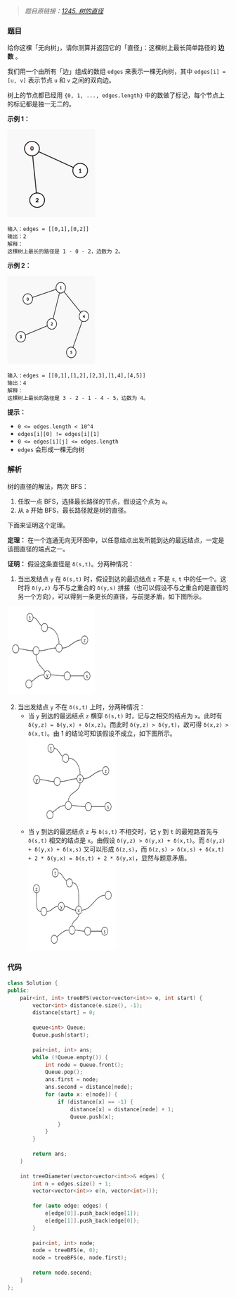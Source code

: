 > *题目原链接：[1245. 树的直径](https://leetcode-cn.com/contest/biweekly-contest-12/problems/tree-diameter)*

### 题目

给你这棵「无向树」，请你测算并返回它的「直径」：这棵树上最长简单路径的 **边数** 。

我们用一个由所有「边」组成的数组 `edges` 来表示一棵无向树，其中 `edges[i] = [u, v]` 表示节点 `u` 和 `v`
之间的双向边。

树上的节点都已经用 `{0, 1, ..., edges.length}` 中的数做了标记，每个节点上的标记都是独一无二的。

**示例 1：**

<img src="./Resources/tree_1.png" width="200" height="200"/>

```
输入：edges = [[0,1],[0,2]]
输出：2
解释：
这棵树上最长的路径是 1 - 0 - 2，边数为 2。
```

**示例 2：**

<img src="./Resources/tree_2.png" width="200" height="200"/>

```
输入：edges = [[0,1],[1,2],[2,3],[1,4],[4,5]]
输出：4
解释：
这棵树上最长的路径是 3 - 2 - 1 - 4 - 5，边数为 4。
```

**提示：**

* `0 <= edges.length < 10^4`
* `edges[i][0] != edges[i][1]`
* `0 <= edges[i][j] <= edges.length`
* `edges` 会形成一棵无向树

### 解析

树的直径的解法，两次 BFS：

1. 任取一点 BFS，选择最长路径的节点，假设这个点为 `a`。
2. 从 `a` 开始 BFS，最长路径就是树的直径。

下面来证明这个定理。

**定理：** 在一个连通无向无环图中，以任意结点出发所能到达的最远结点，一定是该图直径的端点之一。

**证明：** 假设这条直径是 `δ(s,t)`。分两种情况：

1. 当出发结点 `y` 在 `δ(s,t)` 时，假设到达的最远结点 `z` 不是 `s`, `t` 中的任一个。这时将 `δ(y,z)` 与不与之重合的 `δ(y,s)` 拼接（也可以假设不与之重合的是直径的另一个方向），可以得到一条更长的直径，与前提矛盾，如下图所示。

<img src="./Resources/tree_prove_1.png" width="200" height="200"/>

2. 当出发结点 `y` 不在 `δ(s,t)` 上时，分两种情况：
    - 当 `y` 到达的最远结点 `z` 横穿 `δ(s,t)` 时，记与之相交的结点为 `x`。此时有 `δ(y,z) = δ(y,x) + δ(x,z)`。而此时 `δ(y,z) > δ(y,t)`，故可得 `δ(x,z) > δ(x,t)`。由 1 的结论可知该假设不成立，如下图所示。
        <img src="./Resources/tree_prove_2.png" width="200" height="200"/>
    - 当 `y` 到达的最远结点 `z` 与 `δ(s,t)` 不相交时，记 `y` 到 `t` 的最短路首先与 `δ(s,t)` 相交的结点是 `x`。由假设 `δ(y,z) > δ(y,x) + δ(x,t)`。而 `δ(y,z) + δ(y,x) + δ(x,s)` 又可以形成 `δ(z,s)`，而 `δ(z,s) > δ(x,s) + δ(x,t) + 2 * δ(y,x) = δ(s,t) + 2 * δ(y,x)`，显然与题意矛盾。
        <img src="./Resources/tree_prove_3.png" width="200" height="200"/>
        
### 代码

```cpp
class Solution {
public:
    pair<int, int> treeBFS(vector<vector<int>> e, int start) {
        vector<int> distance(e.size(), -1);
        distance[start] = 0;
        
        queue<int> Queue;
        Queue.push(start);
        
        pair<int, int> ans;
        while (!Queue.empty()) {
            int node = Queue.front();
            Queue.pop();
            ans.first = node;
            ans.second = distance[node];
            for (auto x: e[node]) {
                if (distance[x] == -1) {
                    distance[x] = distance[node] + 1;
                    Queue.push(x);
                }
            }
        }
        
        return ans;
    }
    
    int treeDiameter(vector<vector<int>>& edges) {
        int n = edges.size() + 1;
        vector<vector<int>> e(n, vector<int>());
        
        for (auto edge: edges) {
            e[edge[0]].push_back(edge[1]);
            e[edge[1]].push_back(edge[0]);
        }
        
        pair<int, int> node;
        node = treeBFS(e, 0);
        node = treeBFS(e, node.first);
        
        return node.second;
    }
};
```